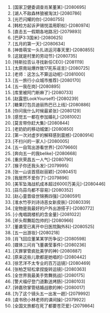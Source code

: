 
1. [国家卫健委调查肖某董某]-[2080695]
1. [湖人不敌森林狼被淘汰]-[2080786]
1. [光芒闪耀的你]-[2080755]
1. [韩检方起诉尹锡悦滥用职权]-[2080974]
1. [直击五一假期各地路况]-[2079893]
1. [巴萨3:3国米]-[2080625]
1. [五月的第一天]-[2080634]
1. [神兽萌宝一头扎进运河春天里]-[2080855]
1. [这就是村里的劳动节]-[2080735]
1. [特斯拉否认寻找新任CEO]-[2081119]
1. [太原南站爆炸致17死系谣言]-[2080725]
1. [老师：这怎么不算运动呢]-[2081000]
1. [五一旅行小众城市推荐]-[2080170]
1. [五一我在岗]-[2080895]
1. [库里被阿门断麻了]-[2080733]
1. [赵露思LookYourself]-[2080239]
1. [糖果打包员迪丽热巴已上线]-[2080886]
1. [你问我什么时候最紧张]-[2080129]
1. [感觉五一都在参加婚礼]-[2081002]
1. [莫言带你赶大集]-[2080844]
1. [老奶奶的移动城堡]-[2080850]
1. [第一次对虚岁的解释感到震撼]-[2080914]
1. [不扫兴的一家人]-[2080005]
1. [五一自驾出游看世界]-[2079660]
1. [奔向五一的我belike]-[2080668]
1. [重庆荣昌五一人气]-[2080790]
1. [猴子你还我头发]-[2079995]
1. [张一山谈首搭赵丽颖]-[2080451]
1. [我居然不爱你了]-[2079896]
1. [美军坠海战机成本超过6000万美元]-[2080446]
1. [蒜鸟蒜鸟都不容易]-[2080352]
1. [赵心童晋级世锦赛四强]-[2080591]
1. [淮水竹亭刘诗诗恶女新皮肤]-[2080339]
1. [宠物是我最好的户外出游搭子]-[2080772]
1. [小鬼唱跳楼机的含金量]-[2081022]
1. [斧头帮舞蹈包帅的]-[2080966]
1. [董袭莹已离开中日医院胸外科]-[2080525]
1. [五一出游妆]-[2080218]
1. [肖飞回应董某某学历争议]-[2080598]
1. [媒体三问肖飞董袭莹事件]-[2080236]
1. [灭罪掌管疯批美学的神]-[2080887]
1. [原来这些儿歌都是她唱的]-[2080442]
1. [徐艺洋不太专业的百万运镜]-[2080469]
1. [张柏芝轻松拿捏旋转运镜]-[2080363]
1. [全世界我最美手势舞挑战]-[2080175]
1. [警犬福仔登门道歉送烤肠]-[2080103]
1. [钟嘉欣掌管结婚战歌的神]-[2080017]
1. [为了这个镜头五一出发一趟]-[2079992]
1. [虞书欣小林老师的课间操]-[2079922]
1. [全国文旅都在死了都要苍茫爱]-[2079864]